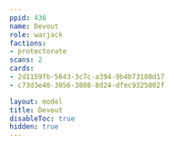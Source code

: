 ```yaml
---
ppid: 436
name: Devout
role: warjack
factions:
- protectorate
scans: 2
cards:
- 2d1159fb-5643-3c7c-a394-9b4b73180d17
- c73d3e40-3056-3808-8d24-dfec9325002f

layout: model
title: Devout
disableToc: true
hidden: true
---
```


